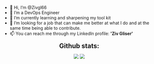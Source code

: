 - 👋 Hi, I’m @Zivgl66
- 👀 I’m a DevOps Engineer
- 🌱 I’m currently learning and sharpening my tool kit
- 💞️ I’m looking for a job that can make me better at what I do and at the same time being able to contribute.
- 📫 You can reach me through my LinkedIn profile: **'Ziv Gliser'**

<!---
Zivgl66/Zivgl66 is a ✨ special ✨ repository because its `README.md` (this file) appears on your GitHub profile.
You can click the Preview link to take a look at your changes.
--->



<div align="center">
<h2 align="center" style="margin: 5px 10px;">Github stats:</h2> 

[![](https://github-readme-stats.vercel.app/api?username=Zivgl66&show_icons=true&theme=tokyonight&hide_border=true&locale=en)](https://github.com/Zivgl66)
[![](https://github-readme-streak-stats.herokuapp.com/?user=Zivgl66&theme=material-palenight)](https://github.com/Zivgl66)
</div>
